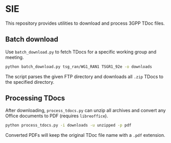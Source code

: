 # SIE

This repository provides utilities to download and process 3GPP TDoc files.

## Batch download

Use `batch_download.py` to fetch TDocs for a specific working group and meeting.

```bash
python batch_download.py tsg_ran/WG1_RAN1 TSGR1_92e -o downloads
```

The script parses the given FTP directory and downloads all `.zip` TDocs to the
specified directory.

## Processing TDocs

After downloading, `process_tdocs.py` can unzip all archives and convert any
Office documents to PDF (requires `libreoffice`).

```bash
python process_tdocs.py -i downloads -u unzipped -p pdf
```

Converted PDFs will keep the original TDoc file name with a `.pdf` extension.

